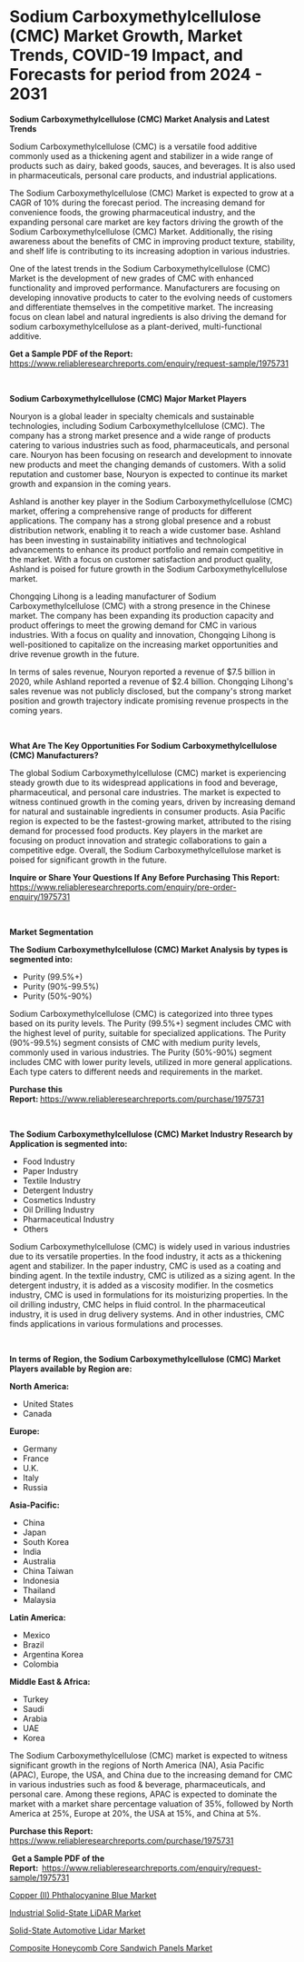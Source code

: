 <p><h1>Sodium Carboxymethylcellulose (CMC) Market Growth, Market Trends, COVID-19 Impact, and Forecasts for period from 2024 - 2031</h1></p><p><strong>Sodium Carboxymethylcellulose (CMC) Market Analysis and Latest Trends</strong></p>
<p><p>Sodium Carboxymethylcellulose (CMC) is a versatile food additive commonly used as a thickening agent and stabilizer in a wide range of products such as dairy, baked goods, sauces, and beverages. It is also used in pharmaceuticals, personal care products, and industrial applications. </p><p>The Sodium Carboxymethylcellulose (CMC) Market is expected to grow at a CAGR of 10% during the forecast period. The increasing demand for convenience foods, the growing pharmaceutical industry, and the expanding personal care market are key factors driving the growth of the Sodium Carboxymethylcellulose (CMC) Market. Additionally, the rising awareness about the benefits of CMC in improving product texture, stability, and shelf life is contributing to its increasing adoption in various industries.</p><p>One of the latest trends in the Sodium Carboxymethylcellulose (CMC) Market is the development of new grades of CMC with enhanced functionality and improved performance. Manufacturers are focusing on developing innovative products to cater to the evolving needs of customers and differentiate themselves in the competitive market. The increasing focus on clean label and natural ingredients is also driving the demand for sodium carboxymethylcellulose as a plant-derived, multi-functional additive.</p></p>
<p><strong>Get a Sample PDF of the Report:&nbsp;</strong> <a href="https://www.reliableresearchreports.com/enquiry/request-sample/1975731">https://www.reliableresearchreports.com/enquiry/request-sample/1975731</a></p>
<p>&nbsp;</p>
<p><strong>Sodium Carboxymethylcellulose (CMC) Major Market Players</strong></p>
<p><p>Nouryon is a global leader in specialty chemicals and sustainable technologies, including Sodium Carboxymethylcellulose (CMC). The company has a strong market presence and a wide range of products catering to various industries such as food, pharmaceuticals, and personal care. Nouryon has been focusing on research and development to innovate new products and meet the changing demands of customers. With a solid reputation and customer base, Nouryon is expected to continue its market growth and expansion in the coming years.</p><p>Ashland is another key player in the Sodium Carboxymethylcellulose (CMC) market, offering a comprehensive range of products for different applications. The company has a strong global presence and a robust distribution network, enabling it to reach a wide customer base. Ashland has been investing in sustainability initiatives and technological advancements to enhance its product portfolio and remain competitive in the market. With a focus on customer satisfaction and product quality, Ashland is poised for future growth in the Sodium Carboxymethylcellulose market.</p><p>Chongqing Lihong is a leading manufacturer of Sodium Carboxymethylcellulose (CMC) with a strong presence in the Chinese market. The company has been expanding its production capacity and product offerings to meet the growing demand for CMC in various industries. With a focus on quality and innovation, Chongqing Lihong is well-positioned to capitalize on the increasing market opportunities and drive revenue growth in the future.</p><p>In terms of sales revenue, Nouryon reported a revenue of $7.5 billion in 2020, while Ashland reported a revenue of $2.4 billion. Chongqing Lihong's sales revenue was not publicly disclosed, but the company's strong market position and growth trajectory indicate promising revenue prospects in the coming years.</p></p>
<p>&nbsp;</p>
<p><strong>What Are The Key Opportunities For Sodium Carboxymethylcellulose (CMC) Manufacturers?</strong></p>
<p><p>The global Sodium Carboxymethylcellulose (CMC) market is experiencing steady growth due to its widespread applications in food and beverage, pharmaceutical, and personal care industries. The market is expected to witness continued growth in the coming years, driven by increasing demand for natural and sustainable ingredients in consumer products. Asia Pacific region is expected to be the fastest-growing market, attributed to the rising demand for processed food products. Key players in the market are focusing on product innovation and strategic collaborations to gain a competitive edge. Overall, the Sodium Carboxymethylcellulose market is poised for significant growth in the future.</p></p>
<p><strong>Inquire or Share Your Questions If Any Before Purchasing This Report:</strong> <a href="https://www.reliableresearchreports.com/enquiry/pre-order-enquiry/1975731">https://www.reliableresearchreports.com/enquiry/pre-order-enquiry/1975731</a></p>
<p>&nbsp;</p>
<p><strong>Market Segmentation</strong></p>
<p><strong>The Sodium Carboxymethylcellulose (CMC) Market Analysis by types is segmented into:</strong></p>
<p><ul><li>Purity (99.5%+)</li><li>Purity (90%-99.5%)</li><li>Purity (50%-90%)</li></ul></p>
<p><p>Sodium Carboxymethylcellulose (CMC) is categorized into three types based on its purity levels. The Purity (99.5%+) segment includes CMC with the highest level of purity, suitable for specialized applications. The Purity (90%-99.5%) segment consists of CMC with medium purity levels, commonly used in various industries. The Purity (50%-90%) segment includes CMC with lower purity levels, utilized in more general applications. Each type caters to different needs and requirements in the market.</p></p>
<p><strong>Purchase this Report:&nbsp;</strong><a href="https://www.reliableresearchreports.com/purchase/1975731">https://www.reliableresearchreports.com/purchase/1975731</a></p>
<p>&nbsp;</p>
<p><strong>The Sodium Carboxymethylcellulose (CMC) Market Industry Research by Application is segmented into:</strong></p>
<p><ul><li>Food Industry</li><li>Paper Industry</li><li>Textile Industry</li><li>Detergent Industry</li><li>Cosmetics Industry</li><li>Oil Drilling Industry</li><li>Pharmaceutical Industry</li><li>Others</li></ul></p>
<p><p>Sodium Carboxymethylcellulose (CMC) is widely used in various industries due to its versatile properties. In the food industry, it acts as a thickening agent and stabilizer. In the paper industry, CMC is used as a coating and binding agent. In the textile industry, CMC is utilized as a sizing agent. In the detergent industry, it is added as a viscosity modifier. In the cosmetics industry, CMC is used in formulations for its moisturizing properties. In the oil drilling industry, CMC helps in fluid control. In the pharmaceutical industry, it is used in drug delivery systems. And in other industries, CMC finds applications in various formulations and processes.</p></p>
<p>&nbsp;</p>
<p><strong>In terms of Region, the Sodium Carboxymethylcellulose (CMC) Market Players available by Region are:</strong></p>
<p>
    <p> <strong> North America: </strong>
        <ul>
            <li>United States</li>
            <li>Canada</li>
        </ul>
        </p> 
    <p> <strong> Europe: </strong>
        <ul>
            <li>Germany</li>
            <li>France</li>
            <li>U.K.</li>
            <li>Italy</li>
            <li>Russia</li>
        </ul>
        </p> 
    <p> <strong> Asia-Pacific: </strong>
        <ul>
            <li>China</li>
            <li>Japan</li>
            <li>South Korea</li>
            <li>India</li>
            <li>Australia</li>
            <li>China Taiwan</li>
            <li>Indonesia</li>
            <li>Thailand</li>
            <li>Malaysia</li>
        </ul>
        </p> 
    <p> <strong> Latin America: </strong>
        <ul>
            <li>Mexico</li>
            <li>Brazil</li>
            <li>Argentina Korea</li>
            <li>Colombia</li>
        </ul>
        </p> 
    <p> <strong> Middle East & Africa: </strong>
        <ul>
            <li>Turkey</li>
            <li>Saudi</li>
            <li>Arabia</li>
            <li>UAE</li>
            <li>Korea</li>
        </ul>
    </p>
    </p>
<p><p>The Sodium Carboxymethylcellulose (CMC) market is expected to witness significant growth in the regions of North America (NA), Asia Pacific (APAC), Europe, the USA, and China due to the increasing demand for CMC in various industries such as food & beverage, pharmaceuticals, and personal care. Among these regions, APAC is expected to dominate the market with a market share percentage valuation of 35%, followed by North America at 25%, Europe at 20%, the USA at 15%, and China at 5%.</p></p>
<p><strong>Purchase this Report: </strong><a href="https://www.reliableresearchreports.com/purchase/1975731">https://www.reliableresearchreports.com/purchase/1975731</a></p>
<p>&nbsp;<strong>Get a Sample PDF of the Report:&nbsp;&nbsp;</strong><a href="https://www.reliableresearchreports.com/enquiry/request-sample/1975731">https://www.reliableresearchreports.com/enquiry/request-sample/1975731</a></p>
<p><strong></strong></p>
<p><p><a href="https://github.com/eeaveuhhh/Market-Research-Report-List-1/blob/main/copper-ii-phthalocyanine-blue-market.md">Copper (II) Phthalocyanine Blue Market</a></p><p><a href="https://issuu.com/reportprime-2/docs/industrial-solid-state-lidar-market-size-2030.pptx">Industrial Solid-State LiDAR Market</a></p><p><a href="https://issuu.com/reportprime-2/docs/solid-state-automotive-lidar-market-size-2030.pptx">Solid-State Automotive Lidar Market</a></p><p><a href="https://github.com/brentleyjimmiealvaradoz4l1rea/Market-Research-Report-List-1/blob/main/composite-honeycomb-core-sandwich-panels-market.md">Composite Honeycomb Core Sandwich Panels Market</a></p></p>